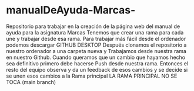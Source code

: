 # manualDeAyuda-Marcas-
Repositorio para trabajar en la creación de la página web del manual de ayuda para la asignatura Marcas
Tenemos que crear una rama para cada une y trabajar desde esa rama. 
Para trabajar más fácil desde el ordenador podemos descargar GITHUB DESKTOP
Después clonamos el repositorio a nuestro ordenador a una carpeta nueva
y Trabajamos desde nuestra rama en nuestro Github.
Cuando queramos que un cambio que hayamos hecho sea definitivo primero debe hacerse Push desde nuestra rama. 
Entonces el resto del equipo observa y da un feedback de esos cambios y se decide si se unen esos cambios a la Rama principal
LA RAMA PRINCIPAL NO SE TOCA (main branch)
